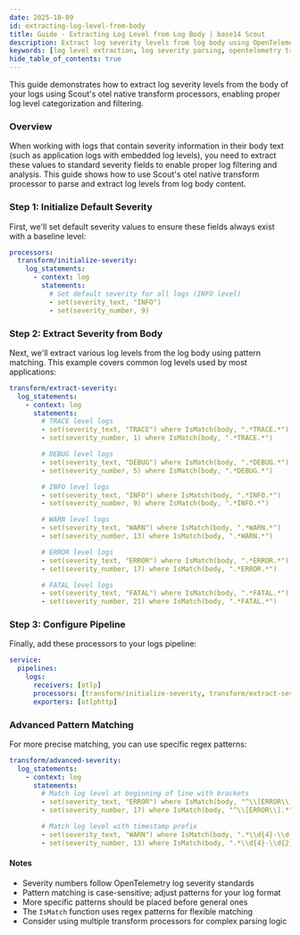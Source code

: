 ```yaml
---
date: 2025-10-09
id: extracting-log-level-from-body
title: Guide - Extracting Log Level from Log Body | base14 Scout
description: Extract log severity levels from log body using OpenTelemetry transform processor. Parse and categorize DEBUG, INFO, WARN, ERROR, and FATAL levels in Scout.
keywords: [log level extraction, log severity parsing, opentelemetry transform processor, log categorization, severity extraction]
hide_table_of_contents: true
---
```


This guide demonstrates how to extract log severity levels from the
body of your logs using Scout's otel native transform processors, enabling proper
log level categorization and filtering.

### Overview

When working with logs that contain severity information in their
body text (such as application logs with embedded log levels), you need to
extract these values to standard severity fields to enable proper log filtering
and analysis. This guide shows how to use Scout's otel native transform processor to parse
and extract log levels from log body content.

### Step 1: Initialize Default Severity

First, we'll set default severity values to ensure these
fields always exist with a baseline level:

```yaml
processors:
  transform/initialize-severity:
    log_statements:
      - context: log
        statements:
          # Set default severity for all logs (INFO level)
          - set(severity_text, "INFO")
          - set(severity_number, 9)
```

### Step 2: Extract Severity from Body

Next, we'll extract various log levels from the log body using pattern matching.
This example covers common log levels used by most applications:

```yaml
transform/extract-severity:
  log_statements:
    - context: log
      statements:
        # TRACE level logs
        - set(severity_text, "TRACE") where IsMatch(body, ".*TRACE.*")
        - set(severity_number, 1) where IsMatch(body, ".*TRACE.*")

        # DEBUG level logs
        - set(severity_text, "DEBUG") where IsMatch(body, ".*DEBUG.*")
        - set(severity_number, 5) where IsMatch(body, ".*DEBUG.*")

        # INFO level logs
        - set(severity_text, "INFO") where IsMatch(body, ".*INFO.*")
        - set(severity_number, 9) where IsMatch(body, ".*INFO.*")

        # WARN level logs
        - set(severity_text, "WARN") where IsMatch(body, ".*WARN.*")
        - set(severity_number, 13) where IsMatch(body, ".*WARN.*")

        # ERROR level logs
        - set(severity_text, "ERROR") where IsMatch(body, ".*ERROR.*")
        - set(severity_number, 17) where IsMatch(body, ".*ERROR.*")

        # FATAL level logs
        - set(severity_text, "FATAL") where IsMatch(body, ".*FATAL.*")
        - set(severity_number, 21) where IsMatch(body, ".*FATAL.*")
```

### Step 3: Configure Pipeline

Finally, add these processors to your logs pipeline:

```yaml
service:
  pipelines:
    logs:
      receivers: [otlp]
      processors: [transform/initialize-severity, transform/extract-severity]
      exporters: [otlphttp]
```

### Advanced Pattern Matching

For more precise matching, you can use specific regex patterns:

```yaml
transform/advanced-severity:
  log_statements:
    - context: log
      statements:
        # Match log level at beginning of line with brackets
        - set(severity_text, "ERROR") where IsMatch(body, "^\\[ERROR\\].*")
        - set(severity_number, 17) where IsMatch(body, "^\\[ERROR\\].*")

        # Match log level with timestamp prefix
        - set(severity_text, "WARN") where IsMatch(body, ".*\\d{4}-\\d{2}-\\d{2}.*WARN.*")
        - set(severity_number, 13) where IsMatch(body, ".*\\d{4}-\\d{2}-\\d{2}.*WARN.*")
```

#### Notes

- Severity numbers follow OpenTelemetry log severity standards
- Pattern matching is case-sensitive; adjust patterns for your log format
- More specific patterns should be placed before general ones
- The `IsMatch` function uses regex patterns for flexible matching
- Consider using multiple transform processors for complex parsing logic